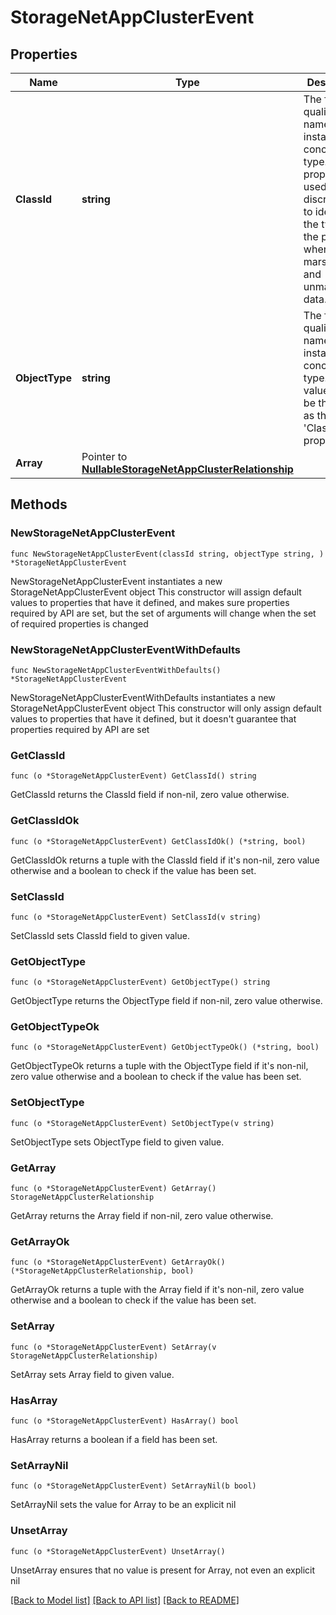 # StorageNetAppClusterEvent

## Properties

Name | Type | Description | Notes
------------ | ------------- | ------------- | -------------
**ClassId** | **string** | The fully-qualified name of the instantiated, concrete type. This property is used as a discriminator to identify the type of the payload when marshaling and unmarshaling data. | [default to "storage.NetAppClusterEvent"]
**ObjectType** | **string** | The fully-qualified name of the instantiated, concrete type. The value should be the same as the &#39;ClassId&#39; property. | [default to "storage.NetAppClusterEvent"]
**Array** | Pointer to [**NullableStorageNetAppClusterRelationship**](StorageNetAppClusterRelationship.md) |  | [optional] 

## Methods

### NewStorageNetAppClusterEvent

`func NewStorageNetAppClusterEvent(classId string, objectType string, ) *StorageNetAppClusterEvent`

NewStorageNetAppClusterEvent instantiates a new StorageNetAppClusterEvent object
This constructor will assign default values to properties that have it defined,
and makes sure properties required by API are set, but the set of arguments
will change when the set of required properties is changed

### NewStorageNetAppClusterEventWithDefaults

`func NewStorageNetAppClusterEventWithDefaults() *StorageNetAppClusterEvent`

NewStorageNetAppClusterEventWithDefaults instantiates a new StorageNetAppClusterEvent object
This constructor will only assign default values to properties that have it defined,
but it doesn't guarantee that properties required by API are set

### GetClassId

`func (o *StorageNetAppClusterEvent) GetClassId() string`

GetClassId returns the ClassId field if non-nil, zero value otherwise.

### GetClassIdOk

`func (o *StorageNetAppClusterEvent) GetClassIdOk() (*string, bool)`

GetClassIdOk returns a tuple with the ClassId field if it's non-nil, zero value otherwise
and a boolean to check if the value has been set.

### SetClassId

`func (o *StorageNetAppClusterEvent) SetClassId(v string)`

SetClassId sets ClassId field to given value.


### GetObjectType

`func (o *StorageNetAppClusterEvent) GetObjectType() string`

GetObjectType returns the ObjectType field if non-nil, zero value otherwise.

### GetObjectTypeOk

`func (o *StorageNetAppClusterEvent) GetObjectTypeOk() (*string, bool)`

GetObjectTypeOk returns a tuple with the ObjectType field if it's non-nil, zero value otherwise
and a boolean to check if the value has been set.

### SetObjectType

`func (o *StorageNetAppClusterEvent) SetObjectType(v string)`

SetObjectType sets ObjectType field to given value.


### GetArray

`func (o *StorageNetAppClusterEvent) GetArray() StorageNetAppClusterRelationship`

GetArray returns the Array field if non-nil, zero value otherwise.

### GetArrayOk

`func (o *StorageNetAppClusterEvent) GetArrayOk() (*StorageNetAppClusterRelationship, bool)`

GetArrayOk returns a tuple with the Array field if it's non-nil, zero value otherwise
and a boolean to check if the value has been set.

### SetArray

`func (o *StorageNetAppClusterEvent) SetArray(v StorageNetAppClusterRelationship)`

SetArray sets Array field to given value.

### HasArray

`func (o *StorageNetAppClusterEvent) HasArray() bool`

HasArray returns a boolean if a field has been set.

### SetArrayNil

`func (o *StorageNetAppClusterEvent) SetArrayNil(b bool)`

 SetArrayNil sets the value for Array to be an explicit nil

### UnsetArray
`func (o *StorageNetAppClusterEvent) UnsetArray()`

UnsetArray ensures that no value is present for Array, not even an explicit nil

[[Back to Model list]](../README.md#documentation-for-models) [[Back to API list]](../README.md#documentation-for-api-endpoints) [[Back to README]](../README.md)


